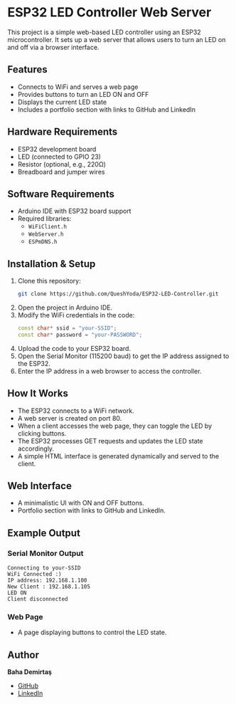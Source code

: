 # ESP32 LED Controller Web Server

This project is a simple web-based LED controller using an ESP32 microcontroller. It sets up a web server that allows users to turn an LED on and off via a browser interface.

## Features
- Connects to WiFi and serves a web page
- Provides buttons to turn an LED ON and OFF
- Displays the current LED state
- Includes a portfolio section with links to GitHub and LinkedIn

## Hardware Requirements
- ESP32 development board
- LED (connected to GPIO 23)
- Resistor (optional, e.g., 220Ω)
- Breadboard and jumper wires

## Software Requirements
- Arduino IDE with ESP32 board support
- Required libraries:
  - `WiFiClient.h`
  - `WebServer.h`
  - `ESPmDNS.h`

## Installation & Setup
1. Clone this repository:
   ```bash
   git clone https://github.com/QueshYoda/ESP32-LED-Controller.git
   ```
2. Open the project in Arduino IDE.
3. Modify the WiFi credentials in the code:
   ```cpp
   const char* ssid = "your-SSID";
   const char* password = "your-PASSWORD";
   ```
4. Upload the code to your ESP32 board.
5. Open the Serial Monitor (115200 baud) to get the IP address assigned to the ESP32.
6. Enter the IP address in a web browser to access the controller.

## How It Works
- The ESP32 connects to a WiFi network.
- A web server is created on port 80.
- When a client accesses the web page, they can toggle the LED by clicking buttons.
- The ESP32 processes GET requests and updates the LED state accordingly.
- A simple HTML interface is generated dynamically and served to the client.

## Web Interface
- A minimalistic UI with ON and OFF buttons.
- Portfolio section with links to GitHub and LinkedIn.

## Example Output
### Serial Monitor Output
```
Connecting to your-SSID
WiFi Connected :)
IP address: 192.168.1.100
New Client : 192.168.1.105
LED ON
Client disconnected
```

### Web Page
- A page displaying buttons to control the LED state.

## Author
**Baha Demirtaş**
- [GitHub](https://github.com/QueshYoda)
- [LinkedIn](https://www.linkedin.com/in/baha-demirta%C5%9F-175117199/)

